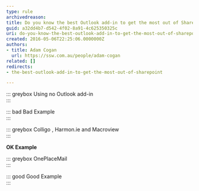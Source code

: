 ```yaml
---
type: rule
archivedreason: 
title: Do you know the best Outlook add-in to get the most out of SharePoint?
guid: a32dd4b7-d542-4f02-8a91-4c625350325c
uri: do-you-know-the-best-outlook-add-in-to-get-the-most-out-of-sharepoint
created: 2016-05-06T22:25:06.0000000Z
authors:
- title: Adam Cogan
  url: https://ssw.com.au/people/adam-cogan
related: []
redirects:
- the-best-outlook-add-in-to-get-the-most-out-of-sharepoint

---
```


::: greybox
Using no Outlook add-in  
:::


::: bad
Bad Example  
:::


::: greybox
Colligo , Harmon.ie and Macroview  
:::


 **OK Example** 

::: greybox
OnePlaceMail  
:::


::: good
Good Example  
:::

<!--endintro-->
